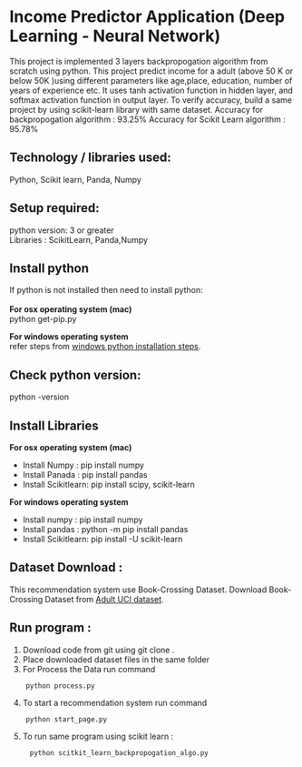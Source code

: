 # Income Predictor Application (Deep Learning - Neural Network)

This project is implemented  3 layers backpropogation algorithm from scratch using python. 
This project predict income for a adult (above 50 K or below 50K )using different parameters like age,place, education, number of years of experience etc. It uses tanh activation function in hidden layer, and softmax activation function in output layer.
To verify accuracy, build a same project by using scikit-learn library with same dataset. 
Accuracy for backpropogation algorithm : 93.25%
Accuracy for Scikit Learn algorithm : 95.78%

## Technology / libraries used: <br />
Python, Scikit learn, Panda, Numpy

## Setup required:<br />
python version: 3 or greater<br />
Libraries : ScikitLearn, Panda,Numpy


## Install python <br />
If python is not installed then need to install python:<br />
<br />
**For  osx operating system (mac)**<br />
	python get-pip.py 

**For windows operating system**<br />
	refer steps from [windows python installation steps](https://docs.python.org/3/using/windows.html).
	

## Check python version:
python -version


## Install Libraries<br /> 

**For  osx operating system (mac)**<br />
* Install Numpy : pip install numpy<br />
* Install  Panada : pip install pandas<br />
* Install  Scikitlearn: pip install scipy, scikit-learn<br />

**For windows operating system**<br />
* Install numpy : pip install numpy<br />
* Install pandas : python -m pip install pandas<br />
* Install  Scikitlearn: pip install -U scikit-learn<br />


## Dataset Download :<br />
This recommendation system use  Book-Crossing Dataset.
Download Book-Crossing Dataset  from [Adult UCI dataset](https://archive.ics.uci.edu/ml/datasets/adult).  

## Run program : <br />
1. Download code from git  using  git clone .
2. Place downloaded dataset files in the same folder
3. For Process the Data run command 
```
	python process.py
```	
4. To start a recommendation system run command 
```
	python start_page.py
```
5. To run same program using scikit learn :
```
     python scitkit_learn_backpropogation_algo.py

```
